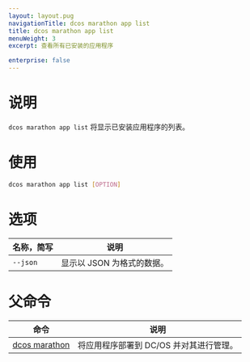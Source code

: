 ```yaml
---
layout: layout.pug
navigationTitle: dcos marathon app list
title: dcos marathon app list
menuWeight: 3
excerpt: 查看所有已安装的应用程序

enterprise: false
---
```



# 说明
`dcos marathon app list` 将显示已安装应用程序的列表。

# 使用

```bash
dcos marathon app list [OPTION]
```

# 选项

| 名称，简写 | 说明 |
|---------|-------------|
| `--json` | 显示以 JSON 为格式的数据。|

# 父命令

| 命令 | 说明 |
|---------|-------------|
| [dcos marathon](/1.11/cli/command-reference/dcos-marathon/) | 将应用程序部署到 DC/OS 并对其进行管理。|


